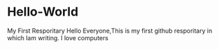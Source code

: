 # Hello-World
My First Resporitary
Hello Everyone,This is my first github resporitary in which Iam writing. I love computers
